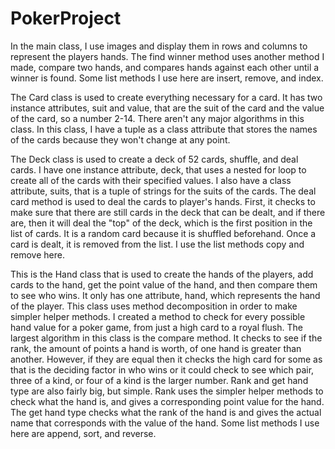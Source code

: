 # PokerProject
In the main class, I use images and display them in rows and columns to represent the players hands. The find winner method uses another method I made, compare two hands, and compares hands against each other until a winner is found. Some list methods I use here are insert, remove, and index.

The Card class is used to create everything necessary for a card. It has two instance attributes, suit and value, that are the suit of the card and the value of the card, so a number 2-14. There aren't any major algorithms in this class. In this class, I have a tuple as a class attribute that stores the names of the cards because they won't change at any point.

The Deck class is used to create a deck of 52 cards, shuffle, and deal cards. I have one instance attribute, deck, that uses a nested for loop to create all of the cards with their specified values. I also have a class attribute, suits, that is a tuple of strings for the suits of the cards. The deal card method is used to deal the cards to player's hands. First, it checks to make sure that there are still cards in the deck that can be dealt, and if there are, then it will deal the "top" of the deck, which is the first position in the list of cards. It is a random card because it is shuffled beforehand. Once a card is dealt, it is removed from the list. I use the list methods copy and remove here.

This is the Hand class that is used to create the hands of the players, add cards to the hand, get the point value of the hand, and then compare them to see who wins. It only has one attribute, hand, which represents the hand of the player. This class uses method decomposition in order to make simpler helper methods. I created a method to check for every possible hand value for a poker game, from just a high card to a royal flush. The largest algorithm in this class is the compare method. It checks to see if the rank, the amount of points a hand is worth, of one hand is greater than another. However, if they are equal then it checks the high card for some as that is the deciding factor in who wins or it could check to see which pair, three of a kind, or four of a kind is the larger number. Rank and get hand type are also fairly big, but simple. Rank uses the simpler helper methods to check what the hand is, and gives a corresponding point value for the hand. The get hand type checks what the rank of the hand is and gives the actual name that corresponds with the value of the hand. Some list methods I use here are append, sort, and reverse.
